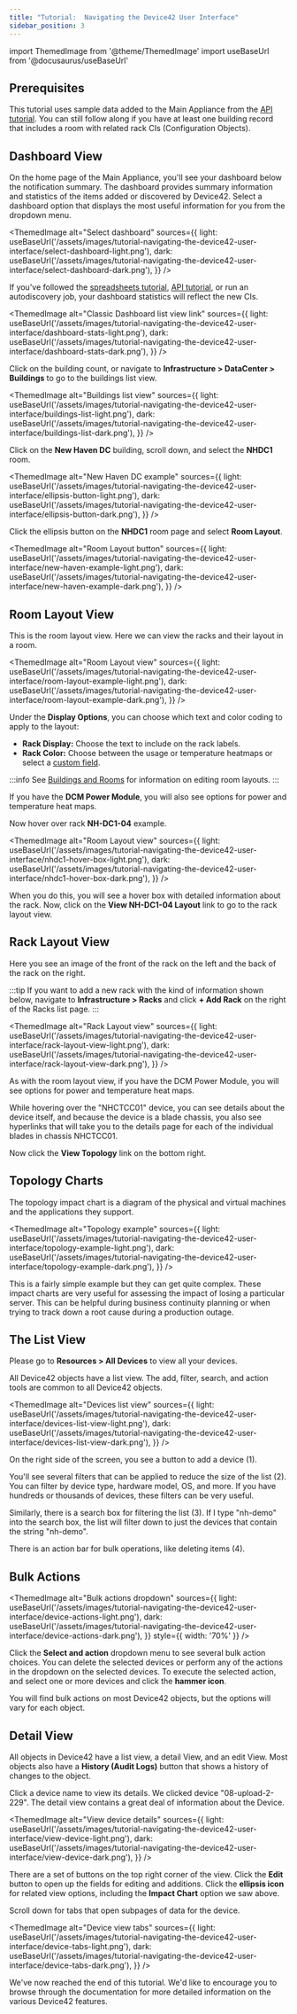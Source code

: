 ```yaml
---
title: "Tutorial:  Navigating the Device42 User Interface"
sidebar_position: 3
---
```


import ThemedImage from '@theme/ThemedImage'
import useBaseUrl from '@docusaurus/useBaseUrl'

## Prerequisites

This tutorial uses sample data added to the Main Appliance from the [API tutorial](getstarted/tutorials/tutorial-loading-data-using-the-api.md). You can still follow along if you have at least one building record that includes a room with related rack CIs (Configuration Objects).

## Dashboard View

On the home page of the Main Appliance, you'll see your dashboard below the notification summary. The dashboard provides summary information and statistics of the items added or discovered by Device42. Select a dashboard option that displays the most useful information for you from the dropdown menu.

<ThemedImage
    alt="Select dashboard"
    sources={{
        light: useBaseUrl('/assets/images/tutorial-navigating-the-device42-user-interface/select-dashboard-light.png'),
        dark: useBaseUrl('/assets/images/tutorial-navigating-the-device42-user-interface/select-dashboard-dark.png'),
    }}
/>

If you've followed the [spreadsheets tutorial](/getstarted/tutorials/device42-tutorial.mdx), [API tutorial](getstarted/tutorials/tutorial-loading-data-using-the-api.md), or run an autodiscovery job, your dashboard statistics will reflect the new CIs. 

<ThemedImage
    alt="Classic Dashboard list view link"
    sources={{
        light: useBaseUrl('/assets/images/tutorial-navigating-the-device42-user-interface/dashboard-stats-light.png'),
        dark: useBaseUrl('/assets/images/tutorial-navigating-the-device42-user-interface/dashboard-stats-dark.png'),
    }}
/>

Click on the building count, or navigate to **Infrastructure > DataCenter > Buildings** to go to the buildings list view. 

<ThemedImage
    alt="Buildings list view"
    sources={{
        light: useBaseUrl('/assets/images/tutorial-navigating-the-device42-user-interface/buildings-list-light.png'),
        dark: useBaseUrl('/assets/images/tutorial-navigating-the-device42-user-interface/buildings-list-dark.png'),
    }}
/>

Click on the **New Haven DC** building, scroll down, and select the **NHDC1** room.

<ThemedImage
    alt="New Haven DC example"
    sources={{
        light: useBaseUrl('/assets/images/tutorial-navigating-the-device42-user-interface/ellipsis-button-light.png'),
        dark: useBaseUrl('/assets/images/tutorial-navigating-the-device42-user-interface/ellipsis-button-dark.png'),
    }}
/>
 

Click the ellipsis button on the **NHDC1** room page and select **Room Layout**.

<ThemedImage
    alt="Room Layout button"
    sources={{
        light: useBaseUrl('/assets/images/tutorial-navigating-the-device42-user-interface/new-haven-example-light.png'),
        dark: useBaseUrl('/assets/images/tutorial-navigating-the-device42-user-interface/new-haven-example-dark.png'),
    }}
/>
 

## Room Layout View 

This is the room layout view. Here we can view the racks and their layout in a room.

<ThemedImage
    alt="Room Layout view"
    sources={{
        light: useBaseUrl('/assets/images/tutorial-navigating-the-device42-user-interface/room-layout-example-light.png'),
        dark: useBaseUrl('/assets/images/tutorial-navigating-the-device42-user-interface/room-layout-example-dark.png'),
    }}
/>


Under the **Display Options**, you can choose which text and color coding to apply to the layout:
- **Rack Display:** Choose the text to include on the rack labels.
- **Rack Color:** Choose between the usage or temperature heatmaps or select a [custom field](/administration/custom-key-value-pairs-explained.mdx). 

:::info
See [Buildings and Rooms](/infrastructure-management/buildings-rooms-and-racks/buildings-and-rooms/#room-layout-view.mdx) for information on editing room layouts.
:::

If you have the **DCM Power Module**, you will also see options for power and temperature heat maps.

Now hover over rack **NH-DC1-04** example.

<ThemedImage
    alt="Room Layout view"
    sources={{
        light: useBaseUrl('/assets/images/tutorial-navigating-the-device42-user-interface/nhdc1-hover-box-light.png'),
        dark: useBaseUrl('/assets/images/tutorial-navigating-the-device42-user-interface/nhdc1-hover-box-dark.png'),
    }}
/>

When you do this, you will see a hover box with detailed information about the rack. Now, click on the **View NH-DC1-04 Layout** link to go to the rack layout view.

## Rack Layout View

Here you see an image of the front of the rack on the left and the back of the rack on the right.

:::tip
If you want to add a new rack with the kind of information shown below, navigate to **Infrastructure > Racks** and click **+ Add Rack** on the right of the Racks list page.
:::

<ThemedImage
    alt="Rack Layout view"
    sources={{
        light: useBaseUrl('/assets/images/tutorial-navigating-the-device42-user-interface/rack-layout-view-light.png'),
        dark: useBaseUrl('/assets/images/tutorial-navigating-the-device42-user-interface/rack-layout-view-dark.png'),
    }}
/>

As with the room layout view, if you have the DCM Power Module, you will see options for power and temperature heat maps.

While hovering over the "NHCTCC01" device, you can see details about the device itself, and because the device is a blade chassis, you also see hyperlinks that will take you to the details page for each of the individual blades in chassis NHCTCC01.

Now click the **View Topology** link on the bottom right.

## Topology Charts

The topology impact chart is a diagram of the physical and virtual machines and the applications they support.

<ThemedImage
    alt="Topology example"
    sources={{
        light: useBaseUrl('/assets/images/tutorial-navigating-the-device42-user-interface/topology-example-light.png'),
        dark: useBaseUrl('/assets/images/tutorial-navigating-the-device42-user-interface/topology-example-dark.png'),
    }}
/>

This is a fairly simple example but they can get quite complex. These impact charts are very useful for assessing the impact of losing a particular server. This can be helpful during business continuity planning or when trying to track down a root cause during a production outage.

## The List View

Please go to **Resources > All Devices** to view all your devices. 

All Device42 objects have a list view. The add, filter, search, and action tools are common to all Device42 objects.

<ThemedImage
    alt="Devices list view"
    sources={{
        light: useBaseUrl('/assets/images/tutorial-navigating-the-device42-user-interface/devices-list-view-light.png'),
        dark: useBaseUrl('/assets/images/tutorial-navigating-the-device42-user-interface/devices-list-view-dark.png'),
    }}
/>

On the right side of the screen, you see a button to add a device (1). 

You'll see several filters that can be applied to reduce the size of the list (2). You can filter by device type, hardware model, OS, and more. If you have hundreds or thousands of devices, these filters can be very useful. 

Similarly, there is a search box for filtering the list (3). If I type "nh-demo" into the search box, the list will filter down to just the devices that contain the string "nh-demo". 

There is an action bar for bulk operations, like deleting items (4).

## Bulk Actions

<ThemedImage
    alt="Bulk actions dropdown"
    sources={{
        light: useBaseUrl('/assets/images/tutorial-navigating-the-device42-user-interface/device-actions-light.png'),
        dark: useBaseUrl('/assets/images/tutorial-navigating-the-device42-user-interface/device-actions-dark.png'),
    }}
    style={{ width: '70%' }} 
/>

Click the **Select and action** dropdown menu to see several bulk action choices. You can delete the selected devices or perform any of the actions in the dropdown on the selected devices. To execute the selected action, and select one or more devices and click the **hammer icon**.

You will find bulk actions on most Device42 objects, but the options will vary for each object.

## Detail View

All objects in Device42 have a list view, a detail View, and an edit View. Most objects also have a **History (Audit Logs)** button that shows a history of changes to the object.

Click a device name to view its details. We clicked device "08-upload-2-229". The detail view contains a great deal of information about the Device. 

<ThemedImage
    alt="View device details"
    sources={{
        light: useBaseUrl('/assets/images/tutorial-navigating-the-device42-user-interface/view-device-light.png'),
        dark: useBaseUrl('/assets/images/tutorial-navigating-the-device42-user-interface/view-device-dark.png'),
    }}
/>

There are a set of buttons on the top right corner of the view. Click the **Edit** button to open up the fields for editing and additions. Click the **ellipsis icon** for related view options, including the **Impact Chart** option we saw above.

Scroll down for tabs that open subpages of data for the device.

<ThemedImage
    alt="Device view tabs"
    sources={{
        light: useBaseUrl('/assets/images/tutorial-navigating-the-device42-user-interface/device-tabs-light.png'),
        dark: useBaseUrl('/assets/images/tutorial-navigating-the-device42-user-interface/device-tabs-dark.png'),
    }}
/>

We've now reached the end of this tutorial. We'd like to encourage you to browse through the documentation for more detailed information on the various Device42 features.